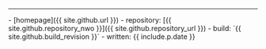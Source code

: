 <hr>
- [homepage]({{ site.github.url }})
- repository: [{{ site.github.repository_nwo }}]({{ site.github.repository_url }})
- build: `{{ site.github.build_revision }}`
- written: {{ include.p.date }}

<script type="text/javascript">
document.querySelector('body').classList.add('markdown-body');
</script>
